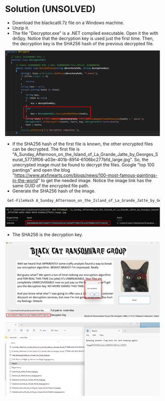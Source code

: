 # Solution (UNSOLVED)
- Download the blackcatII.7z file on a Windows machine.
- Unzip it.
- The file "Decryptor.exe" is a .NET compiled executable. Open it the with dnSpy. Notice that the decryption key is used just the first time. Then, the decryption key is the SHA256 hash of the previous decrypted file.

![Alt text](image.png)

- If the SHA256 hash of the first file is known, the other encrypted files can be decrypted. The first file is "A_Sunday_Afternoon_on_the_Island_of_La_Grande_Jatte_by_Georges_Seurat_5773ff06-a03e-401b-8914-6106bc277bfd_large.jpg". So, the unecrypted image must be found to decrypt the files. Google "top 100 pantings" and open the blog "https://www.atxfinearts.com/blogs/news/100-most-famous-paintings-in-the-world" to get the needed image. Notice the image link has the same GUID of the encrypted file path.
- Generate the SHA256 hash of the image.
```powershell
 Get-FileHash A_Sunday_Afternoon_on_the_Island_of_La_Grande_Jatte_by_Georges_Seurat_5773ff06-a03e-401b-8914-6106bc277bfd_large.jpg
```

![Alt text](image-1.png)

- The SHA256 is the decryption key.

![Alt text](image-2.png)

![Alt text](image-3.png)
